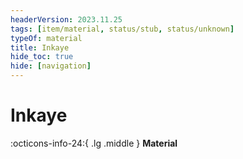 ```yaml
---
headerVersion: 2023.11.25
tags: [item/material, status/stub, status/unknown]
typeOf: material
title: Inkaye
hide_toc: true
hide: [navigation]
---
```

# Inkaye
:octicons-info-24:{ .lg .middle } **Material**  

